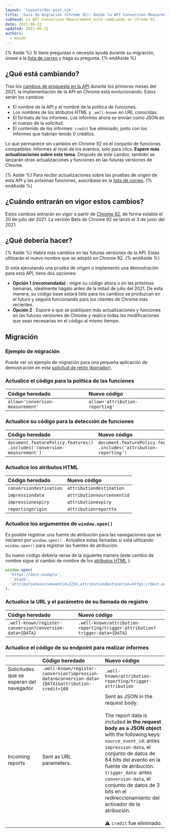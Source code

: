 ```yaml
---
layout: 'layouts/doc-post.njk'
title: 'Guía de migración (Chrome 92): Desde la API Conversion Measurement hasta la API Attribution Reporting'
subhead: La API Conversion Measurement está cambiando en Chrome 92.
date: 2021-06-22
updated: 2021-06-22
authors:
  - maudn
---
```


{% Aside %} Si tiene preguntas o necesita ayuda durante su migración, únase a la [lista de correo](https://groups.google.com/u/1/a/chromium.org/g/attribution-reporting-api-dev) y haga su pregunta. {% endAside %}

## ¿Qué está cambiando?

Tras los [cambios de propuesta en la API](https://github.com/WICG/conversion-measurement-api) durante los primeros meses del 2021, la implementación de la API en Chrome está evolucionando. Estos serán los cambios:

- El nombre de la API y el nombre de la política de funciones.
- Los nombres de los atributos HTML y `.well-known` en URL conocidas.
- El formato de los informes. Los informes ahora se envían como JSON en el cuerpo de la solicitud.
- El contenido de los informes: `credit` fue eliminado, junto con los informes que habrían tenido 0 créditos.

Lo que permanece sin cambios en Chrome 92 es el conjunto de funciones compatibles: informes al nivel de los eventos, solo para clics. **Espere más actualizaciones sobre este tema**. Después de este cambio, también se lanzarán otras actualizaciones y funciones en las futuras versiones de Chrome.

{% Aside %} Para recibir actualizaciones sobre las pruebas de origen de esta API y las próximas funciones, suscríbase en la [lista de correo](https://groups.google.com/u/1/a/chromium.org/g/attribution-reporting-api-dev). {% endAside %}

## ¿Cuándo entrarán en vigor estos cambios?

Estos cambios entrarán en vigor a partir de [Chrome 92](https://chromestatus.com/features/schedule), de forma estable el 20 de julio del 2021. La versión Beta de Chrome 92 se lanzó el 3 de junio del 2021.

## ¿Qué debería hacer?

{% Aside %} Habrá más cambios en las futuras versiones de la API. Estas utilizarán el nuevo nombre que se adoptó en Chrome 92. {% endAside %}

Si está ejecutando una prueba de origen o implementó una demostración para esta API, tiene dos opciones:

- **Opción 1 (recomendada)** : migre su código ahora o en las próximas semanas, idealmente hágalo antes de la mitad de julio del 2021. De esta manera, su código base estará listo para los cambios se produzcan en el futuro y seguirá funcionando para los clientes de Chrome más recientes.
- **Opción 2** : Espere a que se publiquen más actualizaciones y funciones en las futuras versiones de Chrome y realice todas las modificaciones que sean necesarias en el código al mismo tiempo.

## Migración

### Ejemplo de migración

Puede ver un ejemplo de migración para una pequeña aplicación de demostración en esta [solicitud de retiro (borrador)](https://github.com/GoogleChromeLabs/trust-safety-demo/pull/4/files).

### Actualice el código para la política de las funciones

<table class="simple width-full fixed-table with-heading-tint">
<thead><tr>
<th style="text-align: left;">Código heredado</th>
<th style="text-align: left;">Nuevo código</th>
</tr></thead>
<tbody><tr>
<td><code>allow='conversion-measurement'</code></td>
<td><code>allow='attribution-reporting'</code></td>
</tr></tbody>
</table>

### Actualice su código para la detección de funciones

<table class="simple width-full fixed-table with-heading-tint">
<thead><tr>
<th style="text-align: left;">Código heredado</th>
<th style="text-align: left;">Nuevo código</th>
</tr></thead>
<tbody><tr>
<td><code>document.featurePolicy.features()<br>.includes('conversion-measurement')</code></td>
<td><code>document.featurePolicy.features()<br>.includes('attribution-reporting')</code></td>
</tr></tbody>
</table>

### Actualice los atributos HTML

<table class="simple width-full fixed-table with-heading-tint">
<thead><tr>
<th style="text-align: left;">Código heredado</th>
<th style="text-align: left;">Nuevo código</th>
</tr></thead>
<tbody>
<tr>
<td><code>conversiondestination</code></td>
<td><code>attributiondestination</code></td>
</tr>
<tr>
<td><code>impressiondata</code></td>
<td><code>attributionsourceeventid</code></td>
</tr>
<tr>
<td><code>impressionexpiry</code></td>
<td><code>attributionexpiry</code></td>
</tr>
<tr>
<td><code>reportingorigin</code></td>
<td><code>attributionreportto</code></td>
</tr>
</tbody>
</table>

### Actualice los argumentos de `window.open()`

Es posible registrar una fuente de atribución para las navegaciones que se iniciaron por `window.open()` . Actualice estas llamadas si está utilizando `window.open()` para registrar las fuentes de atribución.

Su nuevo código debería verse de la siguiente manera (este cambio de nombre sigue al cambio de nombre de los [atributos HTML](#update-the-html-attributes) ):

```javascript
window.open(
  'https://dest.example',
  '_blank',
  'attributionsourceeventid=1234,attributiondestination=https://dest.example,attributionreportto=https://reporter.example,attributionexpiry=604800000'
);
```

### Actualice la URL y el parámetro de su llamada de registro

<table class="simple width-full fixed-table with-heading-tint w-table--top-align">
<thead><tr>
<th style="text-align: left;">Código heredado</th>
<th style="text-align: left;">Nuevo código</th>
</tr></thead>
<tbody><tr>
<td><code>.well-known/register-conversion?conversion-data={DATA}</code></td>
<td><code>.well-known/attribution-reporting/trigger-attribution?trigger-data={DATA}</code></td>
</tr></tbody>
</table>

### Actualice el código de su endpoint para realizar informes

<table class="simple width-full fixed-table with-heading-tint">
<thead><tr>
<th></th>
<th style="text-align: left;">Código heredado</th>
<th style="text-align: left;">Nuevo código</th>
</tr></thead>
<tbody><tr>
<td>Solicitudes que se esperan del navegador</td>
<td><code>.well-known/register-conversion?impression-data=&conversion-data={DATA}&attribution-credit=100</code></td>
<td>
<code>.well-known/attribution-reporting/trigger-attribution</td> </tr> <tr> <td>Incoming reports</td> <td>Sent as URL parameters.</td> <td>Sent as JSON in the request body.<br> <br> The report data is included <strong>in the request body as a JSON object</strong> with the following keys:<br> <code>source_event_id</code>: antes <code>impression-data</code>, el conjunto de datos de 64 bits del evento en la fuente de atribución.<br> <code>trigger_data</code>: antes <code>conversion-data</code>, el conjunto de datos de 3 bits en el redireccionamiento del activador de la atribución.<br><br> ⚠️ <code>credit</code> fue eliminado.</td>
</tr></tbody>
</table>

